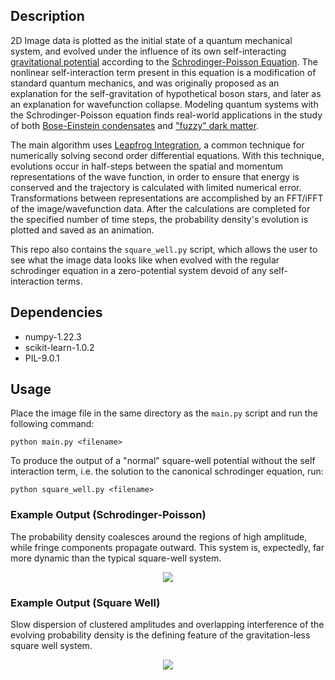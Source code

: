## Description
2D Image data is plotted as the initial state of a quantum mechanical system, and  evolved under the influence of its own self-interacting [gravitational potential](https://en.wikipedia.org/wiki/Poisson%27s_equation) according to the [Schrodinger-Poisson Equation](https://en.wikipedia.org/wiki/Schr%C3%B6dinger%E2%80%93Newton_equation#:~:text=The%20Schr%C3%B6dinger%E2%80%93Newton%20equation%2C%20sometimes,function%20as%20a%20mass%20density%2C). The nonlinear self-interaction term present in this equation is a modification of standard quantum mechanics, and was originally proposed as an explanation for the self-gravitation of hypothetical boson stars, and later as an explanation for wavefunction collapse. Modeling quantum systems with the Schrodinger-Poisson equation finds real-world applications in the study of both [Bose-Einstein condensates](https://en.wikipedia.org/wiki/Bose%E2%80%93Einstein_condensate) and ["fuzzy" dark matter](https://en.wikipedia.org/wiki/Fuzzy_cold_dark_matter). 

The main algorithm uses [Leapfrog Integration](https://en.wikipedia.org/wiki/Leapfrog_integration), a common technique for numerically solving second order differential equations. With this technique, evolutions occur in half-steps between the spatial and momentum representations of the wave function, in order to ensure that energy is conserved and the trajectory is calculated with limited numerical error. Transformations between representations are accomplished by an FFT/iFFT of the image/wavefunction data. After the calculations are completed for the specified number of time steps, the probability density's evolution is plotted and saved as an animation.

This repo also contains the ``square_well.py`` script, which allows the user to see what the image data looks like when evolved with the regular schrodinger equation in a zero-potential system devoid of any self-interaction terms. 

## Dependencies
- numpy-1.22.3
- scikit-learn-1.0.2
- PIL-9.0.1

## Usage
Place the image file in the same directory as the ``main.py`` script and run the following command:
```
python main.py <filename>
```
To produce the output of a "normal" square-well potential without the self interaction term, i.e. the solution to the canonical schrodinger equation, run:
```
python square_well.py <filename>
```

### Example Output (Schrodinger-Poisson)
The probability density coalesces around the regions of high amplitude, while fringe components propagate outward. This system is, expectedly, far more dynamic than the typical square-well system.
<p align="center">
  <img src="https://github.com/rp-mullen/quantum-image-evolver/blob/main/output.gif"/>
</p>

### Example Output (Square Well)
Slow dispersion of clustered amplitudes and overlapping interference of the evolving probability density is the defining feature of the gravitation-less square well system.
<p align="center">
  <img src="https://github.com/rp-mullen/schrodinger-poisson-evolver/blob/main/square_well_output.gif"/>
</p>
